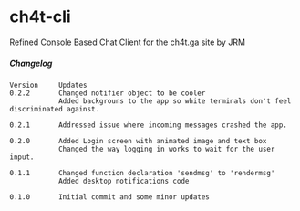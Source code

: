 # ch4t-cli
Refined Console Based Chat Client for the ch4t.ga site by JRM

##### Changelog
```
Version     Updates
0.2.2       Changed notifier object to be cooler
            Added backgrouns to the app so white terminals don't feel discriminated against.

0.2.1       Addressed issue where incoming messages crashed the app.

0.2.0       Added Login screen with animated image and text box
            Changed the way logging in works to wait for the user input.

0.1.1       Changed function declaration 'sendmsg' to 'rendermsg'
            Added desktop notifications code

0.1.0       Initial commit and some minor updates
```

